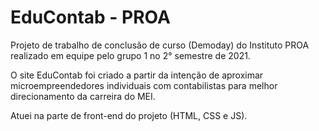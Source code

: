# EduContab - PROA
Projeto de trabalho de conclusão de curso (Demoday) do Instituto PROA realizado em equipe pelo grupo 1 no 2° semestre de 2021. 

O site EduContab foi criado a partir da intenção de aproximar microempreendedores individuais com contabilistas para melhor direcionamento da carreira do MEI. 

Atuei na parte de front-end do projeto (HTML, CSS e JS). 
